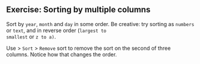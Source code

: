 ## Exercise: Sorting by multiple columns

Sort by <code>year</code>, <code>month</code> and <code>day</code> in some order. Be creative: try sorting as <code>numbers</code> or <code>text</code>, and in reverse order (<code>largest to smallest</code> or <code>z to a)</code>.

Use > <code>Sort</code> > <code>Remove</code> sort to remove the sort on the second of three columns. Notice how that changes the order.
